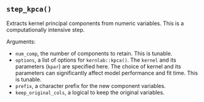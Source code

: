## `step_kpca()`

Extracts kernel principal components from numeric variables. This is a computationally intensive step.

Arguments:
* `num_comp`, the number of components to retain. This is tunable.
* `options`, a list of options for `kernlab::kpca()`. The `kernel` and its parameters (`kpar`) are specified here. The choice of kernel and its parameters can significantly affect model performance and fit time. This is tunable.
* `prefix`, a character prefix for the new component variables.
* `keep_original_cols`, a logical to keep the original variables.
